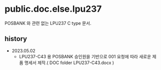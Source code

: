 # public.doc.else.lpu237
POSBANK 와 관련 없는 LPU237 C type 문서.

## history
- 2023.05.02 
   - LPU237-C43 용 POSBANK 승인원을 기반으로 001 요청에 따라 새로운 제품 명세서 제작.( DOC folder LPU237-C43.docx )

